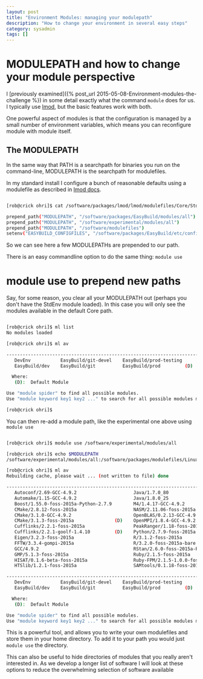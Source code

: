 ```yaml
---
layout: post
title: "Environment Modules: managing your modulepath"
description: "How to change your environment in several easy steps"
category: sysadmin
tags: []
---
```



# MODULEPATH and how to change your module perspective

I [previously examined]({% post_url 2015-05-08-Environment-modules-the-challenge %})  in some detail exactly what the command `module` does for us. I typically use [lmod](https://www.tacc.utexas.edu/research-development/tacc-projects/lmod), but the basic features work with both.

One powerful aspect of modules is that the configuration is managed by a small number of environment variables, which means you can reconfigure module with module itself.

## The MODULEPATH

In the same way that PATH is a searchpath for binaries you run on the command-line, MODULEPATH is the searchpath for modulefiles.

In my standard install I configure a bunch of reasonable defaults using a modulefile as described in [lmod docs](https://www.tacc.utexas.edu/research-development/tacc-projects/lmod/system-administrators-guide/providing-a-standard-set-of-modules).

```sh

[rob@crick ohri]$ cat /software/packages/lmod/lmod/modulefiles/Core/StdEnv.lua

prepend_path("MODULEPATH", "/software/packages/EasyBuild/modules/all")
prepend_path("MODULEPATH", "/software/experimental/modules/all")
prepend_path("MODULEPATH", "/software/modulefiles")
setenv("EASYBUILD_CONFIGFILES", "/software/packages/EasyBuild/etc/config.cfg")

```

So we can see here a few MODULEPATHs are prepended to our path.

There is an easy commandline option to do the same thing: `module use`

# module use to prepend new paths


Say, for some reason, you clear all your MODULEPATH out (perhaps you don't have the StdEnv module loaded). In this case you will only see the modules available in the default Core path.

```sh

[rob@crick ohri]$ ml list
No modules loaded

[rob@crick ohri]$ ml av

---------------------------------------------------------------------------------- /software/packages/lmod/lmod/modulefiles/Core ----------------------------------------------------------------------------------
   DevEnv           EasyBuild/git-devel    EasyBuild/prod-testing        OneSIS/2.0.3    Perl/5.18.2             Perl/5.20.1 (D)    StdEnv       lmod/5.8rc2          settarg/5.8rc2
   EasyBuild/dev    EasyBuild/git          EasyBuild/prod         (D)    Perl/plenv      Perl/5.20.1@anyevent    R/3.1.1     (D)    gcc/4.9.1    lsscsi/0.28b4r120

  Where:
   (D):  Default Module

Use "module spider" to find all possible modules.
Use "module keyword key1 key2 ..." to search for all possible modules matching any of the "keys".

[rob@crick ohri]$


```


You can then re-add a module path, like the experimental one above using `module use`

```sh

[rob@crick ohri]$ module use /software/experimental/modules/all

[rob@crick ohri]$ echo $MODULEPATH
/software/experimental/modules/all:/software/packages/modulefiles/Linux:/software/packages/modulefiles/Core:/software/packages/lmod/lmod/modulefiles/Core

[rob@crick ohri]$ ml av
Rebuilding cache, please wait ... (not written to file) done

--------------------------------------------------------------------------------------- /software/experimental/modules/all ----------------------------------------------------------------------------------------
   Autoconf/2.69-GCC-4.9.2                     Java/1.7.0_80                                 SAMtools/0.1.19-foss-2015a                                      libreadline/6.3-foss-2015a
   Automake/1.15-GCC-4.9.2                     Java/1.8.0_25                          (D)    SAMtools/1.2-foss-2015a-HTSlib-1.2.1-intel                      libtool/2.4.2-GCC-4.9.2
   Boost/1.55.0-foss-2015a-Python-2.7.9        M4/1.4.17-GCC-4.9.2                           SAMtools/1.2-foss-2015a-HTSlib-1.2.1                     (D)    libxml2/2.9.2-foss-2015a
   CMake/2.8.12-foss-2015a                     NASM/2.11.06-foss-2015a                       ScaLAPACK/2.0.2-gompi-2015a-OpenBLAS-0.2.13-LAPACK-3.5.0        libxslt/1.1.28-foss-2015a
   CMake/3.1.0-GCC-4.9.2                       OpenBLAS/0.2.13-GCC-4.9.2-LAPACK-3.5.0        bzip2/1.0.6-foss-2015a                                          ncurses/5.9-foss-2015a
   CMake/3.1.3-foss-2015a               (D)    OpenMPI/1.8.4-GCC-4.9.2                       cURL/7.40.0-GCC-4.9.2                                           ncurses/5.9-GCC-4.9.2       (D)
   Cufflinks/2.2.1-foss-2015a                  PeakRanger/1.18-foss-2015a                    expat/2.1.0-GCC-4.9.2                                           numactl/2.0.10-GCC-4.9.2
   Cufflinks/2.2.1-goolf-1.4.10         (D)    Python/2.7.9-foss-2015a                       foss/2015a                                                      zlib/1.2.7-foss-2014b
   Eigen/3.2.3-foss-2015a                      R/3.1.2-foss-2015a                            gettext/0.19.4-GCC-4.9.2                                        zlib/1.2.8-foss-2014b
   FFTW/3.3.4-gompi-2015a                      R/3.2.0-foss-2015a-bare                (D)    gompi/2015a                                                     zlib/1.2.8-foss-2015a
   GCC/4.9.2                                   RStan/2.6.0-foss-2015a-R-3.2.0                hwloc/1.10.0-GCC-4.9.2                                          zlib/1.2.8-GCC-4.9.2
   GMP/5.1.3-foss-2015a                        Ruby/2.1.5-foss-2015a                         libjpeg-turbo/1.4.0-foss-2015a                                  zlib/1.2.8-goolf-1.4.10
   HISAT/0.1.6-beta-foss-2015a                 Ruby-FPM/2.1.5-1.0.0-foss-2015a               libpng/1.6.16-foss-2015a                                        zlib/1.2.8-intel-foss-2015a (D)
   HTSlib/1.2.1-foss-2015a                     SAMtools/0.1.18-foss-2015a                    libpng/1.6.17-foss-2015a                                 (D)

---------------------------------------------------------------------------------- /software/packages/lmod/lmod/modulefiles/Core ----------------------------------------------------------------------------------
   DevEnv           EasyBuild/git-devel    EasyBuild/prod-testing        OneSIS/2.0.3    Perl/5.18.2             Perl/5.20.1 (D)    StdEnv       lmod/5.8rc2          settarg/5.8rc2
   EasyBuild/dev    EasyBuild/git          EasyBuild/prod         (D)    Perl/plenv      Perl/5.20.1@anyevent    R/3.1.1            gcc/4.9.1    lsscsi/0.28b4r120

  Where:
   (D):  Default Module

Use "module spider" to find all possible modules.
Use "module keyword key1 key2 ..." to search for all possible modules matching any of the "keys".


```

This is a powerful tool, and allows you to write your own modulefiles and store them in your home directory. To add it to your path you would just `module use` the directory.

This can also be useful to hide directories of modules that you really aren't interested in. As we develop a longer list of software I will look at these options to reduce the overwhelming selection of software available



